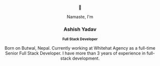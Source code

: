 <div align="center">
    <p>🙏</p>
  <p>Namaste, I'm</p>
<h3> Ashish Yadav</h3>
<p><small><strong>Full Stack Developer</strong></small></p>
<p>Born on Butwal, Nepal. Currently working at Whitehat Agency as a full-time Senior Full Stack Developer. I have more than 3 years of experience in full-stack development.</p>
</div>
